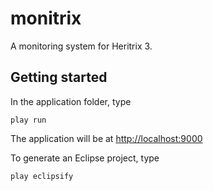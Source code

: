 # monitrix

A monitoring system for Heritrix 3.

## Getting started

In the application folder, type 

    play run
    
The application will be at [http://localhost:9000](http://localhost:9000)

To generate an Eclipse project, type

    play eclipsify